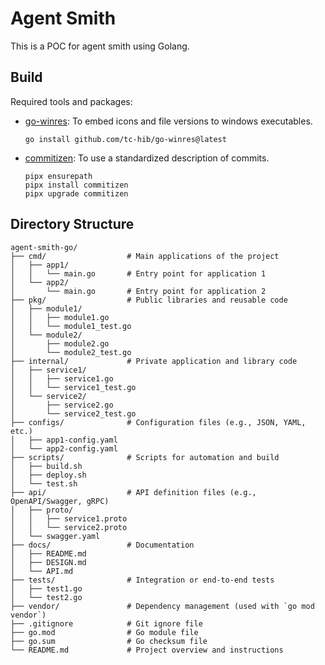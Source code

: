 # Agent Smith
This is a POC for agent smith using Golang.

## Build
Required tools and packages:

- [go-winres](https://github.com/tc-hib/go-winres): To embed icons and file versions to windows executables.
  ```
  go install github.com/tc-hib/go-winres@latest
  ```

- [commitizen](https://commitizen-tools.github.io/commitizen/): To use a standardized description of commits.
  ```
  pipx ensurepath
  pipx install commitizen
  pipx upgrade commitizen
  ```

## Directory Structure
```
agent-smith-go/
├── cmd/                  # Main applications of the project
│   ├── app1/
│   │   └── main.go       # Entry point for application 1
│   └── app2/
│       └── main.go       # Entry point for application 2
├── pkg/                  # Public libraries and reusable code
│   ├── module1/
│   │   ├── module1.go
│   │   └── module1_test.go
│   └── module2/
│       ├── module2.go
│       └── module2_test.go
├── internal/             # Private application and library code
│   ├── service1/
│   │   ├── service1.go
│   │   └── service1_test.go
│   └── service2/
│       ├── service2.go
│       └── service2_test.go
├── configs/              # Configuration files (e.g., JSON, YAML, etc.)
│   ├── app1-config.yaml
│   └── app2-config.yaml
├── scripts/              # Scripts for automation and build
│   ├── build.sh
│   ├── deploy.sh
│   └── test.sh
├── api/                  # API definition files (e.g., OpenAPI/Swagger, gRPC)
│   ├── proto/
│   │   ├── service1.proto
│   │   └── service2.proto
│   └── swagger.yaml
├── docs/                 # Documentation
│   ├── README.md
│   ├── DESIGN.md
│   └── API.md
├── tests/                # Integration or end-to-end tests
│   ├── test1.go
│   └── test2.go
├── vendor/               # Dependency management (used with `go mod vendor`)
├── .gitignore            # Git ignore file
├── go.mod                # Go module file
├── go.sum                # Go checksum file
└── README.md             # Project overview and instructions
```